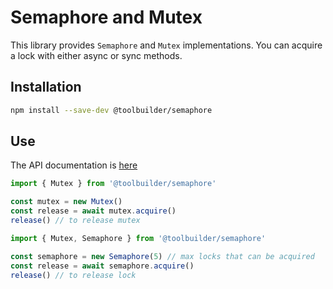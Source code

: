 # Semaphore and Mutex

This library provides `Semaphore` and `Mutex` implementations. You can acquire a lock with either async or sync methods.

## Installation

```bash
npm install --save-dev @toolbuilder/semaphore
```

## Use

The API documentation is [here](docs/semaphore.md)

```javascript
import { Mutex } from '@toolbuilder/semaphore'

const mutex = new Mutex()
const release = await mutex.acquire()
release() // to release mutex
```

```javascript
import { Mutex, Semaphore } from '@toolbuilder/semaphore'

const semaphore = new Semaphore(5) // max locks that can be acquired
const release = await semaphore.acquire()
release() // to release lock
```
